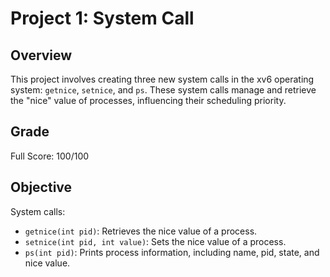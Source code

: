 # Project 1: System Call
## Overview
This project involves creating three new system calls in the xv6 operating system: `getnice`, `setnice`, and `ps`. These system calls manage and retrieve the "nice" value of processes, influencing their scheduling priority.  

## Grade
Full Score: 100/100

## Objective
System calls:
  - `getnice(int pid)`: Retrieves the nice value of a process.
  - `setnice(int pid, int value)`: Sets the nice value of a process.
  - `ps(int pid)`: Prints process information, including name, pid, state, and nice value.